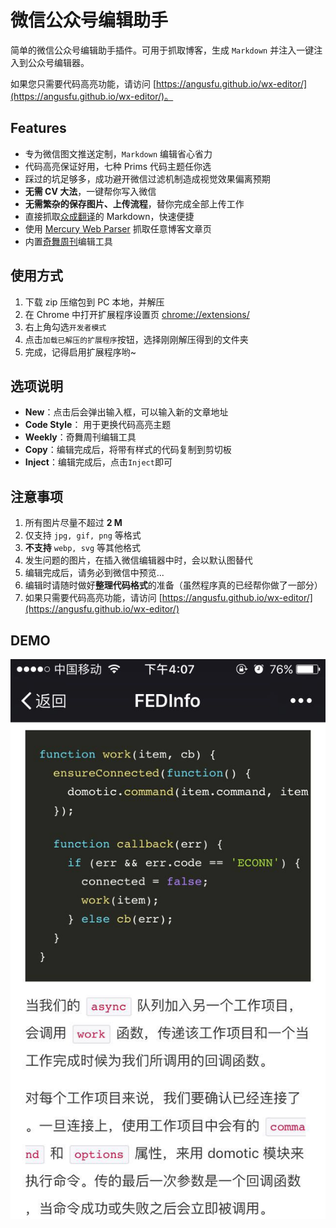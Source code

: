 # 微信公众号编辑助手

简单的微信公众号编辑助手插件。可用于抓取博客，生成 `Markdown` 并注入一键注入到公众号编辑器。

如果您只需要代码高亮功能，请访问 [https://angusfu.github.io/wx-editor/](https://angusfu.github.io/wx-editor/)。

## Features
- 专为微信图文推送定制，`Markdown` 编辑省心省力
- 代码高亮保证好用，七种 Prims 代码主题任你选
- 踩过的坑足够多，成功避开微信过滤机制造成视觉效果偏离预期
- **无需 CV 大法**，一键帮你写入微信
- **无需繁杂的保存图片、上传流程**，替你完成全部上传工作
- 直接抓取[众成翻译](http://www.zcfy.cc/)的 Markdown，快速便捷
- 使用 [Mercury Web Parser](https://mercury.postlight.com/) 抓取任意博客文章页
- 内置[奇舞周刊](https://weekly.75team.com)编辑工具

## 使用方式
1. 下载 zip 压缩包到 PC 本地，并解压
2. 在 Chrome 中打开扩展程序设置页 [chrome://extensions/](chrome://extensions/)
3. 右上角勾选`开发者模式`
4. 点击`加载已解压的扩展程序`按钮，选择刚刚解压得到的文件夹
5. 完成，记得启用扩展程序哟~

## 选项说明
- **New**：点击后会弹出输入框，可以输入新的文章地址
- **Code Style**： 用于更换代码高亮主题
- **Weekly**：奇舞周刊编辑工具
- **Copy**：编辑完成后，将带有样式的代码复制到剪切板
- **Inject**：编辑完成后，点击`Inject`即可

## 注意事项
1. 所有图片尽量不超过 **2 M**
2. 仅支持 `jpg, gif, png` 等格式
3. **不支持** `webp, svg` 等其他格式
4. 发生问题的图片，在插入微信编辑器中时，会以默认图替代
5. 编辑完成后，请务必到微信中预览...
6. 编辑时请随时做好**整理代码格式**的准备（虽然程序真的已经帮你做了一部分）
7. 如果只需要代码高亮功能，请访问 [https://angusfu.github.io/wx-editor/](https://angusfu.github.io/wx-editor/)

## DEMO

![](./demo.jpg)
